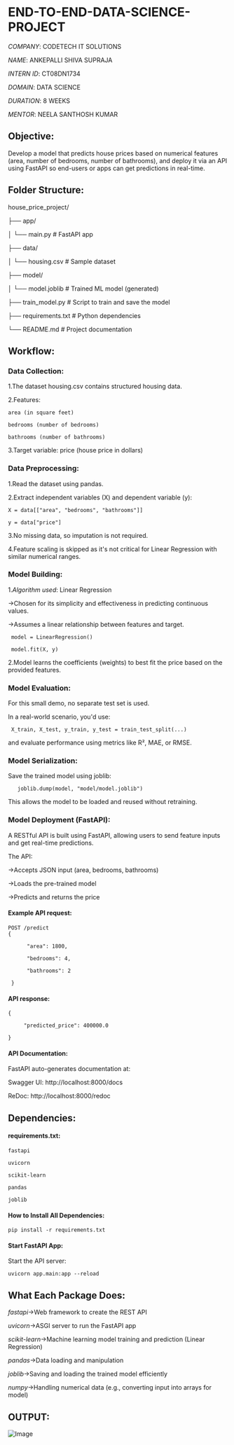 # END-TO-END-DATA-SCIENCE-PROJECT
*COMPANY*: CODETECH IT SOLUTIONS

*NAME*: ANKEPALLI SHIVA SUPRAJA

*INTERN ID*: CT08DN1734

*DOMAIN*: DATA SCIENCE

*DURATION*: 8 WEEKS

*MENTOR*: NEELA SANTHOSH KUMAR

## Objective:

Develop a model that predicts house prices based on numerical features (area, number of bedrooms, number of bathrooms), and deploy it via an API using FastAPI so end-users or apps can get predictions in real-time.

## Folder Structure:

house_price_project/

├── app/

│ └── main.py # FastAPI app

├── data/

│ └── housing.csv # Sample dataset

├── model/

│ └── model.joblib # Trained ML model (generated)

├── train_model.py # Script to train and save the model

├── requirements.txt # Python dependencies

└── README.md # Project documentation

##  Workflow:

### Data Collection:

1.The dataset housing.csv contains structured housing data.

2.Features:

    area (in square feet)

    bedrooms (number of bedrooms)

    bathrooms (number of bathrooms)

3.Target variable: price (house price in dollars)

### Data Preprocessing:

1.Read the dataset using pandas.

2.Extract independent variables (X) and dependent variable (y):

    X = data[["area", "bedrooms", "bathrooms"]]
    
    y = data["price"]
    
3.No missing data, so imputation is not required.

4.Feature scaling is skipped as it's not critical for Linear Regression with similar numerical ranges.

### Model Building:

1.*Algorithm used*: Linear Regression

->Chosen for its simplicity and effectiveness in predicting continuous values.

->Assumes a linear relationship between features and target.

     model = LinearRegression()
     
     model.fit(X, y)

2.Model learns the coefficients (weights) to best fit the price based on the provided features.

### Model Evaluation:

For this small demo, no separate test set is used.

In a real-world scenario, you'd use:

     X_train, X_test, y_train, y_test = train_test_split(...)
     
and evaluate performance using metrics like R², MAE, or RMSE.

### Model Serialization:

Save the trained model using joblib:

       joblib.dump(model, "model/model.joblib")
       
This allows the model to be loaded and reused without retraining.

### Model Deployment (FastAPI):

A RESTful API is built using FastAPI, allowing users to send feature inputs and get real-time predictions.

The API:

->Accepts JSON input (area, bedrooms, bathrooms)

->Loads the pre-trained model

->Predicts and returns the price

#### Example API request:

    POST /predict
    {

          "area": 1800,
  
          "bedrooms": 4,
  
          "bathrooms": 2
          
     }
     
#### API response:

    {
    
         "predicted_price": 400000.0
         
    }
    
#### API Documentation:

FastAPI auto-generates documentation at:

Swagger UI: http://localhost:8000/docs

ReDoc: http://localhost:8000/redoc

## Dependencies:

#### requirements.txt:

    fastapi
    
    uvicorn
    
    scikit-learn
    
    pandas
    
    joblib


#### How to Install All Dependencies:

    pip install -r requirements.txt

#### Start FastAPI App:

Start the API server:

    uvicorn app.main:app --reload

## What Each Package Does:

*fastapi*->Web framework to create the REST API

*uvicorn*->ASGI server to run the FastAPI app

*scikit-learn*->Machine learning model training and prediction (Linear Regression)

*pandas*->Data loading and manipulation

*joblib*->Saving and loading the trained model efficiently

*numpy*->Handling numerical data (e.g., converting input into arrays for model)

## OUTPUT:

![Image](https://github.com/user-attachments/assets/519cdf45-1b1e-4650-b492-f3ef1663814f)






